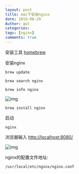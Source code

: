 ```yaml
---
layout: post
title: mac下安装nginx
date: 2019-08-29
Author: gwl
categories: 
tags: [nginx]
comments: true
---
```



安装工具
[homebrew](https://brew.sh/index_zh-cn.html)

安装nginx

```
brew update
```

```
brew search nginx
```

```
brew info nginx
```

![img](https://github.com/mouos/mouos.github.io/blob/master/images/article_images/2019-08-29-mac-installation-nginx/2019-08-29-mac-installation-nginx-01.png?raw=true)

```
brew install nginx
```

启动

```
nginx
```

浏览器输入 [http://localhost:8080/](http://localhost:8080/)

![img](https://github.com/mouos/mouos.github.io/blob/master/images/article_images/2019-08-29-mac-installation-nginx/2019-08-29-mac-installation-nginx-02.png?raw=true)

nginx的配置文件地址:

```
/usr/local/etc/nginx/nginx.conf
```
